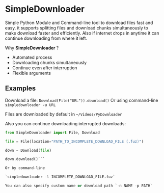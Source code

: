 # SimpleDownloader
Simple Python Module and Command-line tool to download files fast and easy.
it supports splitting files and download chunks simultaneously to make download faster and efficiently.
Also if internet drops in anytime it can continue downloading from where it left.

Why **SimpleDownloader** ?
+ Automated process
+ Downloading chunks simultaneously
+ Continue even after interruption
+ Flexible arguments

## Examples
Download a file:
`Download(File("URL")).download()`
Or using command-line
`simpledownloader -u URL`

Files are downloaded by default in `~/Videos/PyDownloader`

Also you can continue downloading interrupted downloads:
```python
from SimpleDownloader import File, Download

file = File(location="PATH_TO_INCOMPLETE_DOWNLOAD_FILE (.fuz)")

down = Download(file)

down.download()```

Or by command-line

`simpledownloader -l INCOMPLETE_DOWNLOAD_FILE.fuz`

You can also specify custom name or download path `-n NAME -p PATH`